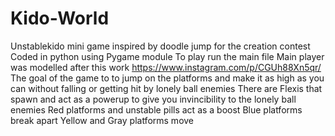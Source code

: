# Kido-World
Unstablekido mini game inspired by doodle jump for the creation contest
Coded in python using Pygame module
To play run the main file
Main player was modelled after this work https://www.instagram.com/p/CGUh88Xn5qr/
The goal of the game to to jump on the platforms and make it as high as you can without falling or getting hit by lonely ball enemies
There are Flexis that spawn and act as a powerup to give you invincibility to the lonely ball enemies
Red platforms and unstable pills act as a boost
Blue platforms break apart
Yellow and Gray platforms move
